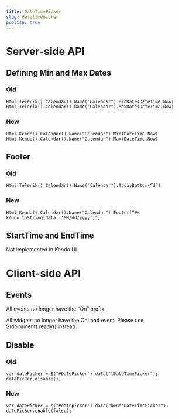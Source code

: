 ```yaml
---
title: DateTimePicker
slug: datetimepicker
publish: true
---
```


# Server-side API

## Defining Min and Max Dates

### Old
    Html.Telerik().Calendar().Name("Calendar").MinDate(DateTime.Now)
    Html.Telerik().Calendar().Name("Calendar").MaxDate(DateTime.Now)

### New
    Html.Kendo().Calendar().Name("Calendar").Min(DateTime.Now)
    Html.Kendo().Calendar().Name("Calendar").Max(DateTime.Now)

## Footer

### Old
    Html.Telerik().Calendar().Name("Calendar").TodayButton(“d”)

### New
    Html.Kendo().Calendar().Name("Calendar").Footer(“#= kendo.toString(data, ‘MM/dd/yyyy’)”)

## StartTime and EndTime

Not implemented in Kendo UI

# Client-side API

## Events

All events no longer have the “On” prefix.

All widgets no longer have the OnLoad event. Please use $(document).ready() instead.

## Disable

### Old
    var datePicker = $("#DatePicker").data("tDateTimePicker");
    datePicker.disable();

### New
    var datePicker = $("#datepicker").data("kendoDateTimePicker");
    datePicker.enable(false);
